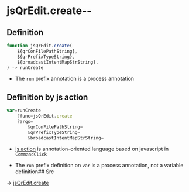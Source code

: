 # jsQrEdit.create--

## Definition

```js.js
function jsQrEdit.create(
	${qrConFilePathString},
	${qrPrefixTypeString},
	${broadcastIntentMapStrString},
) -> runCreate
```

- The `run` prefix annotation is a process annotation
## Definition by js action

```js.js
var=runCreate
	?func=jsQrEdit.create
	?args=
		&qrConFilePathString=
		&qrPrefixTypeString=
		&broadcastIntentMapStrString=
```

- [js action](#) is annotation-oriented language based on javascript in `CommandClick`

- The `run` prefix definition on `var` is a process annotation, not a variable definition## Src

-> [jsQrEdit.create](https://github.com/puutaro/CommandClick/blob/master/app/src/main/java/com/puutaro/commandclick/fragment_lib/terminal_fragment/js_interface/qr/JsQrEdit.kt#L31)


